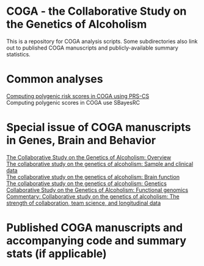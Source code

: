 # COGA - the Collaborative Study on the Genetics of Alcoholism
This is a repository for COGA analysis scripts. Some subdirectories also link out to published COGA manuscripts and publicly-available summary statistics.

# Common analyses
[Computing polygenic risk scores in COGA using PRS-CS](https://github.com/emmacj/COGA/blob/main/PRS-CS_tutorial.md)  
Computing polygenic scores in COGA use SBayesRC

# Special issue of COGA manuscripts in Genes, Brain and Behavior
[The Collaborative Study on the Genetics of Alcoholism: Overview](https://onlinelibrary.wiley.com/doi/10.1111/gbb.12864)  
[The collaborative study on the genetics of alcoholism: Sample and clinical data](https://onlinelibrary.wiley.com/doi/10.1111/gbb.12860)  
[The collaborative study on the genetics of alcoholism: Brain function](https://onlinelibrary.wiley.com/doi/10.1111/gbb.12862)  
[The collaborative study on the genetics of alcoholism: Genetics](https://onlinelibrary.wiley.com/doi/10.1111/gbb.12856)  
[Collaborative Study on the Genetics of Alcoholism: Functional genomics](https://onlinelibrary.wiley.com/doi/10.1111/gbb.12855)  
[Commentary: Collaborative study on the genetics of alcoholism: The strength of collaboration, team science, and longitudinal data](https://onlinelibrary.wiley.com/doi/10.1111/gbb.12866)  

# Published COGA manuscripts and accompanying code and summary stats (if applicable)  
